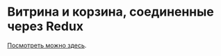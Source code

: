 # Витрина и корзина, соединенные через Redux

[Посмотреть можно здесь](https://yababay.github.io/basket-showcase-redux/).

